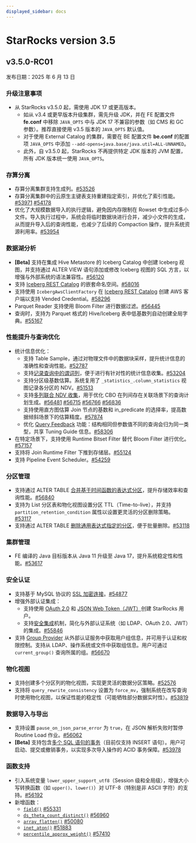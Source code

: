 ```yaml
---
displayed_sidebar: docs
---
```


# StarRocks version 3.5

## v3.5.0-RC01

发布日期：2025 年 6 月 13 日

### 升级注意事项

- 从 StarRocks v3.5.0 起，需使用 JDK 17 或更高版本。
  - 如从 v3.4 或更早版本升级集群，需先升级 JDK，并在 FE 配置文件 **fe.conf** 中移除 `JAVA_OPTS` 中与 JDK 17 不兼容的参数（如 CMS 和 GC 参数）。推荐直接使用 v3.5 版本的 `JAVA_OPTS` 默认值。
  - 对于使用 External Catalog 的集群，需要在 BE 配置文件 **be.conf** 的配置项 `JAVA_OPTS` 中添加 `--add-opens=java.base/java.util=ALL-UNNAMED`。
  - 此外，自 v3.5.0 起，StarRocks 不再提供特定 JDK 版本的 JVM 配置，所有 JDK 版本统一使用 `JAVA_OPTS`。

### 存算分离

- 存算分离集群支持生成列。[#53526](https://github.com/StarRocks/starrocks/pull/53526)
- 存算分离集群中的云原生主键表支持重建指定索引，并优化了索引性能。[#53971](https://github.com/StarRocks/starrocks/pull/53971) [#54178](https://github.com/StarRocks/starrocks/pull/54178)
- 优化了大规模数据导入的执行逻辑，避免因内存限制在 Rowset 中生成过多小文件。导入执行过程中，系统会将临时数据块进行合并，减少小文件的生成，从而提升导入后的查询性能，也减少了后续的 Compaction 操作，提升系统资源利用率。[#53954](https://github.com/StarRocks/starrocks/issues/53954)

### 数据湖分析

- **[Beta]** 支持在集成 Hive Metastore 的 Iceberg Catalog 中创建 Iceberg 视图，并支持通过 ALTER VIEW 语句添加或修改 Iceberg 视图的 SQL 方言，以增强与外部系统的语法兼容性。[#56120](https://github.com/StarRocks/starrocks/pull/56120)
- 支持 [Iceberg REST Catalog](https://docs.starrocks.io/zh/docs/data_source/catalog/iceberg/iceberg_catalog/#rest) 的嵌套命名空间。[#58016](https://github.com/StarRocks/starrocks/pull/58016)
- 支持使用 `IcebergAwsClientFactory` 在 [Iceberg REST Catalog](https://docs.starrocks.io/zh/docs/data_source/catalog/iceberg/iceberg_catalog/#rest) 创建 AWS 客户端以支持 Vended Credential。[#58296](https://github.com/StarRocks/starrocks/pull/58296)
- Parquet Reader 支持使用 Bloom Filter 进行数据过滤。[#56445](https://github.com/StarRocks/starrocks/pull/56445)
- 查询时，支持为 Parquet 格式的 Hive/Iceberg 表中低基数列自动创建全局字典。[#55167](https://github.com/StarRocks/starrocks/pull/55167)

### 性能提升与查询优化

- 统计信息优化：
  - 支持 Table Sample，通过对物理文件中的数据块采样，提升统计信息的准确性和查询性能。[#52787](https://github.com/StarRocks/starrocks/issues/52787)
  - 支持[记录查询中的谓词列](https://docs.starrocks.io/zh/docs/using_starrocks/Cost_based_optimizer/#predicate-column)，便于进行有针对性的统计信息收集。[#53204](https://github.com/StarRocks/starrocks/issues/53204)
  - 支持分区级基数估算。系统复用了 `_statistics_.column_statistics` 视图记录各分区的 NDV。[#51513](https://github.com/StarRocks/starrocks/pull/51513)
  - 支持[多列联合 NDV 收集](https://docs.starrocks.io/zh/docs/using_starrocks/Cost_based_optimizer/#%E5%A4%9A%E5%88%97%E8%81%94%E5%90%88%E7%BB%9F%E8%AE%A1%E4%BF%A1%E6%81%AF)，用于优化 CBO 在列间存在关联场景下的查询计划生成。[#56481](https://github.com/StarRocks/starrocks/pull/56481) [#56715](https://github.com/StarRocks/starrocks/pull/56715) [#56766](https://github.com/StarRocks/starrocks/pull/56766) [#56836](https://github.com/StarRocks/starrocks/pull/56836)
  - 支持使用直方图估算 Join 节点的基数和 in_predicate 的选择率，提高数据倾斜场景下的估算精度。[#57874](https://github.com/StarRocks/starrocks/pull/57874)
  - 优化 [Query Feedback](https://docs.starrocks.io/zh/docs/using_starrocks/query_feedback/) 功能：结构相同但参数值不同的查询会归为同一类型，共享 Tuning Guide 信息。[#58306](https://github.com/StarRocks/starrocks/pull/58306)
- 在特定场景下，支持使用 Runtime Bitset Filter 替代 Bloom Filter 进行优化。[#57157](https://github.com/StarRocks/starrocks/pull/57157)
- 支持将 Join Runtime Filter 下推到存储层。[#55124](https://github.com/StarRocks/starrocks/pull/55124)
- 支持 Pipeline Event Scheduler。[#54259](https://github.com/StarRocks/starrocks/pull/54259)

### 分区管理

- 支持通过 ALTER TABLE [合并基于时间函数的表达式分区](https://docs.starrocks.io/zh/docs/table_design/data_distribution/expression_partitioning/#%E8%A1%A8%E8%BE%BE%E5%BC%8F%E5%88%86%E5%8C%BA%E5%90%88%E5%B9%B6)，提升存储效率和查询性能。[#56840](https://github.com/StarRocks/starrocks/pull/56840)
- 支持为 List 分区表和物化视图设置分区 TTL（Time-to-live），并支持 `partition_retention_condition` 属性以设置更灵活的分区删除策略。[#53117](https://github.com/StarRocks/starrocks/issues/53117)
- 支持通过 ALTER TABLE [删除通用表达式指定的分区](https://docs.starrocks.io/zh/docs/sql-reference/sql-statements/table_bucket_part_index/ALTER_TABLE/#%E5%88%A0%E9%99%A4%E5%88%86%E5%8C%BA)，便于批量删除。[#53118](https://github.com/StarRocks/starrocks/pull/53118)

### 集群管理

- FE 编译的 Java 目标版本从 Java 11 升级至 Java 17，提升系统稳定性和性能。[#53617](https://github.com/StarRocks/starrocks/pull/53617)

### 安全认证

- 支持基于 MySQL 协议的 [SSL 加密连接](https://docs.starrocks.io/zh/docs/administration/user_privs/ssl_authentication/)。[#54877](https://github.com/StarRocks/starrocks/pull/54877)
- 增强外部认证集成：
  - 支持使用 [OAuth 2.0](https://docs.starrocks.io/zh/docs/administration/user_privs/authentication/oauth2_authentication/) 和 [JSON Web Token（JWT）](https://docs.starrocks.io/zh/docs/administration/user_privs/authentication/jwt_authentication/)创建 StarRocks 用户。
  - 支持[安全集成](https://docs.starrocks.io/zh/docs/administration/user_privs/authentication/security_integration/)机制，简化与外部认证系统（如 LDAP、OAuth 2.0、JWT）的集成。[#55846](https://github.com/StarRocks/starrocks/pull/55846)
- 支持 [Group Provider](https://docs.starrocks.io/zh/docs/administration/user_privs/group_provider/) 从外部认证服务中获取用户组信息，并可用于认证和权限控制。支持从 LDAP、操作系统或文件中获取组信息。用户可通过 `current_group()` 查询所属的组。[#56670](https://github.com/StarRocks/starrocks/pull/56670)

### 物化视图

- 支持创建多个分区列的物化视图，实现更灵活的数据分区策略。[#52576](https://github.com/StarRocks/starrocks/issues/52576)
- 支持将 `query_rewrite_consistency` 设置为 `force_mv`，强制系统在改写查询时使用物化视图，以保证性能的稳定性（可能牺牲部分数据实时性）。[#53819](https://github.com/StarRocks/starrocks/pull/53819)

### 数据导入与导出

- 支持设置 `pause_on_json_parse_error` 为 `true`，在 JSON 解析失败时暂停 Routine Load 作业。[#56062](https://github.com/StarRocks/starrocks/pull/56062)
- **[Beta]** 支持包含[多个 SQL 语句的事务](https://docs.starrocks.io/zh/docs/loading/SQL_transaction/)（目前仅支持 INSERT 语句）。用户可启动、提交或撤销事务，以实现多次导入操作的 ACID 事务保障。[#53978](https://github.com/StarRocks/starrocks/issues/53978)

### 函数支持

- 引入系统变量 `lower_upper_support_utf8`（Session 级和全局级），增强大小写转换函数（如 `upper()`、`lower()`）对 UTF-8（特别是非 ASCII 字符）的支持。[#56192](https://github.com/StarRocks/starrocks/pull/56192)
- 新增函数：
  - [`field()`](https://docs.starrocks.io/zh/docs/sql-reference/sql-functions/string-functions/field/) [#55331](https://github.com/StarRocks/starrocks/pull/55331)
  - [`ds_theta_count_distinct()`](https://docs.starrocks.io/zh/docs/sql-reference/sql-functions/aggregate-functions/ds_theta_count_distinct/) [#56960](https://github.com/StarRocks/starrocks/pull/56960)
  - [`array_flatten()`](https://docs.starrocks.io/zh/docs/sql-reference/sql-functions/array-functions/array_flatten/) [#50080](https://github.com/StarRocks/starrocks/pull/50080)
  - [`inet_aton()`](https://docs.starrocks.io/zh/docs/sql-reference/sql-functions/string-functions/inet_aton/) [#51883](https://github.com/StarRocks/starrocks/pull/51883)
  - [`percentile_approx_weight()`](https://docs.starrocks.io/zh/docs/sql-reference/sql-functions/aggregate-functions/percentile_approx_weight/) [#57410](https://github.com/StarRocks/starrocks/pull/57410)
